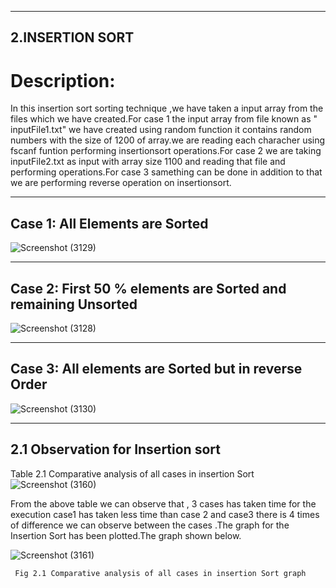 ----------------
2.INSERTION SORT
----------------

# Description:
In this insertion sort sorting technique ,we have taken a input array from the files which we have created.For case 1 the input array from file known as " inputFile1.txt" we have created using random function it contains random numbers with the size of 1200 of array.we are reading each characher using fscanf funtion performing insertionsort operations.For case 2 we are taking inputFile2.txt as input with array size 1100 and reading that file and  performing operations.For case 3 samething can be done in addition to that we are performing reverse operation on insertionsort.   

-------------------------------
Case 1: All Elements are Sorted
-------------------------------

![Screenshot (3129)](https://user-images.githubusercontent.com/91931504/207945275-04e2365e-ee71-4368-90de-b87f9275ad90.png)

-------------------------------------------------------------
Case 2: First 50 % elements are Sorted and remaining Unsorted
-------------------------------------------------------------

![Screenshot (3128)](https://user-images.githubusercontent.com/91931504/207945263-295948fa-9c77-4da4-95c0-e8e49bc9c8fd.png)

----------------------------------------------------
Case 3: All elements are Sorted but in reverse Order
----------------------------------------------------

![Screenshot (3130)](https://user-images.githubusercontent.com/91931504/207945307-ae765df6-33a5-4380-8e01-fed1b74bbda6.png)

----------------------------------
2.1 Observation for Insertion sort
----------------------------------
Table 2.1 Comparative analysis of all cases in insertion Sort
![Screenshot (3160)](https://user-images.githubusercontent.com/91931504/207945835-ac2634cb-0435-431b-adc9-479b4cf37d4f.png)

From the above table we can observe that , 3 cases has taken time for the execution case1 has taken less time than case 2 and case3 there is 4 times of difference we can observe between the cases .The graph for the Insertion Sort has been plotted.The graph shown below.


![Screenshot (3161)](https://user-images.githubusercontent.com/91931504/207945853-d8f8ecb8-4f27-46df-916b-91d22d89bfb1.png)

     Fig 2.1 Comparative analysis of all cases in insertion Sort graph



